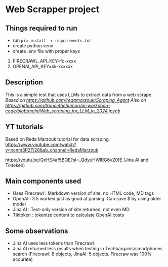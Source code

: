 # Web Scrapper project

## Things required to run
- run `pip install -r requirements.txt`
- create python venv
- create .env file with proper keys
1) FIRECRAWL_API_KEY=fc-xxxx
2) OPENAI_API_KEY=sk-xxxxxx

## Description
This is a simple test that uses LLMs to extract data from a web scrape.  
*Based on https://github.com/redamarzouk/Scraping_Agent*
*Also on https://github.com/trancethehuman/ai-workshop-code/blob/main/Web_scraping_for_LLM_in_2024.ipynb*

## YT tutorials

Based on Reda Marzouk tutorial for data scraping 
https://www.youtube.com/watch?v=ncnm3P2Tl28&ab_channel=RedaMarzouk

https://youtu.be/QxHE4af5BQE?si=_QdyuHWlRG6vZ0fE (Jina AI and Tiktoken)

## Main components used
- Uses Firecrawl : Markdown version of site, no HTML code, MD tags
- OpenAI : 3.5 worked just as good at parsing. Can save $ by using older model
- Jina AI : Text-only version of site returned, not even MD
- Tiktoken : tokenize content to calculate OpenAI costs


## Some observations
- Jina AI uses less tokens than Firecrawl
- Jina AI returned less results when testing in Techbargains/smartphones search (Firecrawl: 8 objects, JinaAI: 5 objects. Firecraw was 100% accurate)
